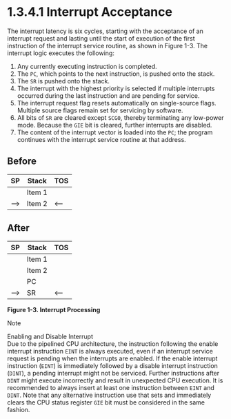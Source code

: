 # 1.3.4.1 Interrupt Acceptance

The interrupt latency is six cycles, starting with the acceptance of an interrupt request and lasting
until the start of execution of the first instruction of the interrupt service routine, as shown in
Figure 1-3. The interrupt logic executes the following:

1. Any currently executing instruction is completed.
1. The `PC`, which points to the next instruction, is pushed onto the stack.
1. The `SR` is pushed onto the stack.
1. The interrupt with the highest priority is selected if multiple interrupts occurred during the last
   instruction and are pending for service.
1. The interrupt request flag resets automatically on single-source flags. Multiple source flags remain
   set for servicing by software.
1. All bits of `SR` are cleared except `SCG0`, thereby terminating any low-power mode. Because the
   `GIE` bit is cleared, further interrupts are disabled.
1. The content of the interrupt vector is loaded into the `PC`; the program continues with the interrupt
   service routine at that address.

<a id="figure-1-3"></a>

## Before

| SP  | Stack  | TOS |
| --- | ------ | --- |
|     | Item 1 |     |
| --> | Item 2 | <-- |

## After

| SP  | Stack  | TOS |
| --- | ------ | --- |
|     | Item 1 |     |
|     | Item 2 |     |
|     | PC     |     |
| --> | SR     | <-- |

**Figure 1-3. Interrupt Processing**

> [!NOTE]
> Enabling and Disable Interrupt<br>
> Due to the pipelined CPU architecture, the instruction following the enable interrupt instruction
> `EINT` is always executed, even if an interrupt service request is pending when the interrupts are
> enabled.
> If the enable interrupt instruction (`EINT`) is immediately followed by a disable interrupt instruction
> (`DINT`), a pending interrupt might not be serviced. Further instructions after `DINT` might execute
> incorrectly and result in unexpected CPU execution. It is recommended to always insert at least one
> instruction between `EINT` and `DINT`. Note that any alternative instruction use that sets and
> immediately clears the CPU status register `GIE` bit must be considered in the same fashion.
